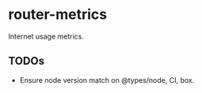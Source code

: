 # router-metrics

Internet usage metrics.

## TODOs

- Ensure node version match on @types/node, CI, box.
